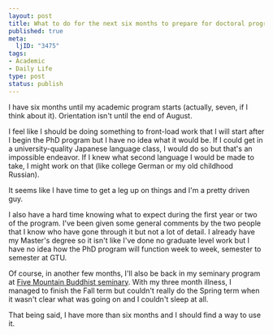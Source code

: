 ```yaml
--- 
layout: post
title: What to do for the next six months to prepare for doctoral program?
published: true
meta: 
  ljID: "3475"
tags: 
- Academic
- Daily Life
type: post
status: publish
---
```

I have six months until my academic program starts (actually, seven, if I think about it). Orientation isn't until the end of August.

I feel like I should be doing something to front-load work that I will start after I begin the PhD program but I have no idea what it would be. If I could get in a university-quality Japanese language class, I would do so but that's an impossible endeavor. If I knew what second language I would be made to take, I might work on that (like college German or my old childhood Russian).

It seems like I have time to get a leg up on things and I'm a pretty driven guy.

I also have a hard time knowing what to expect during the first year or two of the program. I've been given some general comments by the two people that I know who have gone through it but not a lot of detail. I already have my Master's degree so it isn't like I've done no graduate level work but I have no idea how the PhD program will function week to week, semester to semester at GTU.

Of course, in another few months, I'll also be back in my seminary program at <a href="http://www.five-mountain.org/">Five Mountain Buddhist seminary</a>. With my three month illness, I managed to finish the Fall term but couldn't really do the Spring term when it wasn't clear what was going on and I couldn't sleep at all. 

That being said, I have more than six months and I should find a way to use it.
